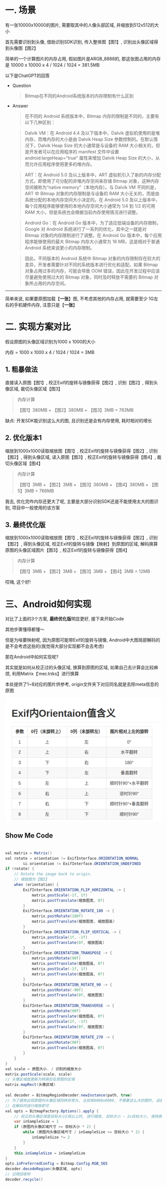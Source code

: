 # 一. 场景

有一张10000x10000的图片, 需要取其中的人像头部区域, 并缩放到512x512的大小

首先需要识别到头像, 借助识别SDK识别, 传入整体图【图1】, 识别出头像区域得到头像图【图2】

简单的一个计算图片的内存占用, 假如图片是ARGB_8888的, 那这张图占用的内存是 10000 x 10000 x 4 / 1024 / 1024 = 381.5MB

以下是ChatGPT的回答

* Question

	> Bitmap在不同的Android系统版本的内存限制有什么区别

* Answer

	> 在不同的 Android 系统版本中，Bitmap 内存的限制是不同的，主要有以下几种区别：

	> Dalvik VM：在 Android 4.4 及以下版本中，Dalvik 虚拟机使用的是堆内存，而堆内存的大小是由 Dalvik Heap Size 参数控制的。在默认情况下，Dalvik Heap Size 的大小通常是与设备的 RAM 大小相关的，但是开发者可以在应用程序的 manifest 文件中设置 android:largeHeap="true" 属性来增加 Dalvik Heap Size 的大小，从而允许应用程序使用更多的堆内存。

	> ART：在 Android 5.0 及以上版本中，ART 虚拟机引入了新的内存分配方式，即使用了可分配的非堆内存空间来存储 Bitmap 对象，这种内存空间被称为“native memory”（本地内存）。与 Dalvik VM 不同的是，ART 中 Bitmap 对象的内存限制是与设备的 RAM 大小无关的，而是由系统分配的本地内存空间大小决定的。在 Android 5.0 及以上版本中，每个应用程序能够使用的本地内存空间大小通常为 1/4 到 1/2 的可用 RAM 大小，但是系统也会根据当前内存使用情况进行调整。

	> Android Go：在 Android Go 版本中，为了适应低端设备的内存限制，Google 对 Android 系统进行了一系列的优化，其中之一就是对 Bitmap 对象的内存限制进行了调整。在 Android Go 版本中，每个应用程序能够使用的最大 Bitmap 内存大小通常为 16 MB，这是相对于普通 Android 系统来说更小的内存限制。

	> 因此，不同版本的 Android 系统中 Bitmap 对象的内存限制存在较大的差异，开发者需要针对不同的系统版本进行优化和适配。如果 Bitmap 对象占用过多的内存，可能会导致 OOM 错误，因此在开发过程中应该尽量避免使用过大的 Bitmap 对象，同时及时释放不需要的 Bitmap 对象所占用的内存空间。

---

简单来说, 如果要原图加载【**一张**】图, 不考虑其他的内存占用, 就需要至少 1G左右的手机硬件内存, 注意只是【**一张**】


# 二. 实现方案对比

假设原图的头像区域识别为1000 x 1000的大小

内存 = 1000 x 1000 x 4 / 1024 / 1024 = 3MB


## 1. 粗暴做法

直接读入原图【图1】, 校正Exif的旋转与镜像获得【图2】, 识别【图2】, 得到头像区域, 裁切头像区域【图3】


> 内存计算
> 
> 【图1】380MB + 【图2】380MB + 【图3】3MB = 763MB
> 

缺点: 开发SDK能识别这么大的图, 且识别还是会有内存使用, 耗时相对的增长

## 2. 优化版本1

缩放到1000x1000读取缩放图【图1】, 校正Exif的旋转与镜像获得【图2】, 识别【图2】, 得到头像区域, 读入原图【图3】, 校正Exif的旋转与镜像获得【图4】, 裁切头像区域【图4】

> 内存计算
> 
> 【图1】3MB + 【图2】3MB + 【图3】380MB + 【图4】380MB + 【图5】3MB = 766MB
> 

我去, 优化完咋内存还更大了呢, 主要是大部分识别SDK还是不能使用太大的图识别, 项目中一般使用的该方案

## 3. 最终优化版

缩放到1000x1000读取缩放图【图1】, 校正Exif的旋转与镜像获得【图2】, 识别【图2】, 得到头像区域, 校正Exif的旋转与镜像【映射】到原图的区域, 解码换算原图的头像区域图片【图3】, 校正Exif的旋转与镜像获得【图4】

> 内存计算
> 
> 【图1】3MB + 【图2】3MB + 【图3】3MB + 【图4】3MB = 12MB
> 
 
哎嗨, 这个好!

# 三、Android如何实现

对比了上面的3个方案, **最终优化版**明显更好, 接下来开始Code

其他步骤懂得都懂～

但是为啥要映射呢, 因为原图可能带Exif的旋转与镜像, Android中大图局部解码的是不会考虑这些的(我觉得大部分实现都不会去考虑)

那在Android中如何实现呢?

其实就是如何从校正过的头像区域, 换算到原图的区域, 如果自己去计算会比较麻烦, 利用Matrix【ˈmeɪ.trɪks】进行换算

本处提供了1~8对应的图片供参考, origin文件夹下对应同名就是去除meta信息的原图

<img src='./values.png'>


## Show Me Code

```java

val matrix = Matrix()
val rotate = orientation != ExifInterface.ORIENTATION_NORMAL 
		&& orientation != ExifInterface.ORIENTATION_UNDEFINED
if (rotate) {
    // Rotate the image back to origin.
    // 缩放图为【图2】
    when (orientation) {
        ExifInterface.ORIENTATION_FLIP_HORIZONTAL -> {
            matrix.postScale(-1f, 1f)
            matrix.postTranslate(缩放图宽, 0f)
        }
        ExifInterface.ORIENTATION_ROTATE_180 -> {
            matrix.postRotate(180f)
            matrix.postTranslate(缩放图宽, 缩放图高)
        }
        ExifInterface.ORIENTATION_FLIP_VERTICAL -> {
            matrix.postScale(1f, -1f)
            matrix.postTranslate(0f, 缩放图高)
        }
        ExifInterface.ORIENTATION_TRANSPOSE -> {
            matrix.postRotate(90f)
            matrix.postTranslate(缩放图高, 0f)
            matrix.postScale(-1f, 1f)
            matrix.postTranslate(缩放图高, 0f)
        }
        ExifInterface.ORIENTATION_ROTATE_90 -> {
            matrix.postRotate(-90f)
            matrix.postTranslate(0f, 缩放图宽)
        }
        ExifInterface.ORIENTATION_TRANSVERSE -> {
            matrix.postRotate(90f)
            matrix.postTranslate(缩放图高, 0f)
            matrix.postScale(1f, -1f)
            matrix.postTranslate(0f, 缩放图宽)
        }
        ExifInterface.ORIENTATION_ROTATE_270 -> {
            matrix.postRotate(90f)
            matrix.postTranslate(缩放图高, 0f)
        }
    }
}
val scale = 原图大小. / 识别的缩放大小
matrix.postScale(scale, scale)
// 头像区域就更新为转换后在原图的区域
matrix.mapRect(头像区域)

val decoder = BitmapRegionDecoder.newInstance(path, true)
// 为了避免出现原图内头像区域同样非常大, 比如有8000x8000, 不需要这么大的图时, 设置下最大目标尺寸
// 在解码时进行缩放即可
val opts = BitmapFactory.Options().apply {
    // 校正的头像区域是目标大小2倍以上时, 进行缩放, 目标大小 ~ 2x目标大小, 保持原图大小
    var inSampleSize = 1
    if (原图内头像区域尺寸 >= 目标大小 * 2) {
        while (原图内头像区域尺寸 / inSampleSize >= 目标大小 * 2) {
            inSampleSize *= 2
        }
    }
    this.inSampleSize = inSampleSize
}
opts.inPreferredConfig = Bitmap.Config.RGB_565
decoder.decodeRegion(头像区域, opts)
// 记得回收哟
decoder.recycle()
```






